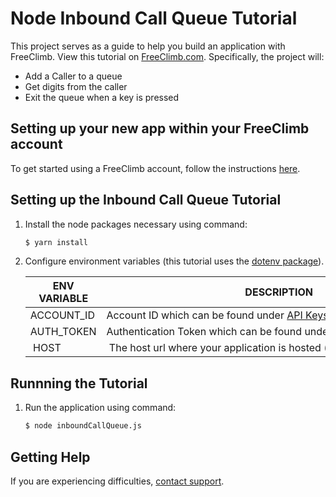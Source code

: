 # Node Inbound Call Queue Tutorial

This project serves as a guide to help you build an application with FreeClimb. View this tutorial on [FreeClimb.com](https://docs.freeclimb.com/docs/inbound-call-queue#section-nodejs). Specifically, the project will:

- Add a Caller to a queue
- Get digits from the caller
- Exit the queue when a key is pressed

## Setting up your new app within your FreeClimb account

To get started using a FreeClimb account, follow the instructions [here](https://docs.freeclimb.com/docs/getting-started-with-freeclimb).

## Setting up the Inbound Call Queue Tutorial

1. Install the node packages necessary using command:

   ```bash
   $ yarn install
   ```

2. Configure environment variables (this tutorial uses the [dotenv package](https://www.npmjs.com/package/dotenv)).

   | ENV VARIABLE            | DESCRIPTION                                                                                                                                                                             |
   | ----------------------- | --------------------------------------------------------------------------------------------------------------------------------------------------------------------------------------- |
   | ACCOUNT_ID              | Account ID which can be found under [API Keys](https://www.freeclimb.com/dashboard/portal/account/authentication) in Dashboard                                                         |
   | AUTH_TOKEN              | Authentication Token which can be found under [API Keys](https://www.freeclimb.com/dashboard/portal/account/authentication) in Dashboard                                               |
   | HOST | The host url where your application is hosted (e.g. yourHostedApp.com) |


## Runnning the Tutorial

1. Run the application using command:

   ```bash
   $ node inboundCallQueue.js
   ```

## Getting Help

If you are experiencing difficulties, [contact support](https://freeclimb.com/support).
